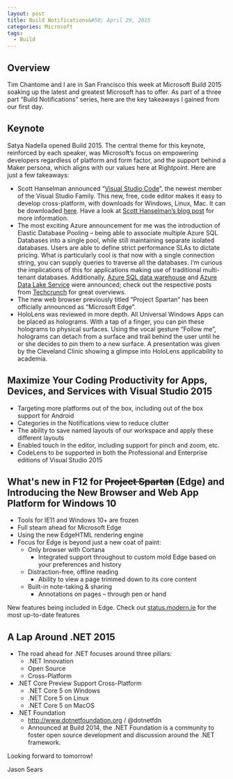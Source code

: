 ```yaml
---
layout: post
title: Build Notifications&#58; April 29, 2015
categories: Microsoft
tags:
  - Build
---
```


## Overview
Tim Chantome and I are in San Francisco this week at Microsoft Build 2015 soaking up the latest and greatest Microsoft has to offer. As part of a three part “Build Notifications” series, here are the key takeaways I gained from our first day.

## Keynote
Satya Nadella opened Build 2015. The central theme for this keynote, reinforced by each speaker, was Microsoft’s focus on empowering developers regardless of platform and form factor, and the support behind a Maker persona, which aligns with our values here at Rightpoint. Here are just a few takeaways:

- Scott Hanselman announced “<a href="https://www.visualstudio.com/en-us/products/code-vs">Visual Studio Code</a>”, the newest member of the Visual Studio Family. This new, free, code editor makes it easy to develop cross-platform, with downloads for Windows, Linux, Mac. It can be downloaded <a href="https://code.visualstudio.com/">here</a>. Have a look at <a href="http://www.hanselman.com/blog/IntroducingVisualStudioCodeForWindowsMacAndLinux.aspx">Scott Hanselman’s blog post</a> for more information.
- The most exciting Azure announcement for me was the introduction of Elastic Database Pooling – being able to associate multiple Azure SQL Databases into a single pool, while still maintaining separate isolated databases. Users are able to define strict performance SLAs to dictate pricing. What is particularly cool is that now with a single connection string, you can supply queries to traverse all the databases. I’m curious the implications of this for applications making use of traditional multi-tenant databases. Additionally, <a href="http://techcrunch.com/2015/04/29/microsoft-introduces-azure-sql-data-warehouse/">Azure SQL data warehouse</a> and <a href="http://techcrunch.com/2015/04/29/microsoft-announces-azure-data-lake-a-data-repository-for-big-data-analytics/">Azure Data Lake Service</a> were announced; check out the respective posts from <a href="http://techcrunch.com/">Techcrunch</a> for great overviews.
- The new web browser previously titled “Project Spartan” has been officially announced as “Microsoft Edge”.
- HoloLens was reviewed in more depth. All Universal Windows Apps can be placed as holograms. With a tap of a finger, you can pin these holograms to physical surfaces. Using the vocal gesture “Follow me”, holograms can detach from a surface and trail behind the user until he or she decides to pin them to a new surface. A presentation was given by the Cleveland Clinic showing a glimpse into HoloLens applicability to academia.

## Maximize Your Coding Productivity for Apps, Devices, and Services with Visual Studio 2015
- Targeting more platforms out of the box, including out of the box support for Android
- Categories in the Notifications view to reduce clutter
- The ability to save named layouts of our workspace and apply these different layouts
- Enabled touch in the editor, including support for pinch and zoom, etc.
- CodeLens to be supported in both the Professional and Enterprise editions of Visual Studio 2015
 

## What's new in F12 for ~~Project Spartan~~ (Edge) and Introducing the New Browser and Web App Platform for Windows 10
- Tools for IE11 and Windows 10+ are frozen
- Full steam ahead for Microsoft Edge
- Using the new EdgeHTML rendering engine
- Focus for Edge is beyond just a new coat of paint:
    - Only browser with Cortana
        - Integrated support throughout to custom mold Edge based on your preferences and history
    - Distraction-free, offline reading
        - Ability to view a page trimmed down to its core content
    - Built-in note-taking & sharing
        - Annotations on pages – through pen or hand

New features being included in Edge. Check out <a href="https://status.modern.ie/">status.modern.ie</a> for the most up-to-date features

## A Lap Around .NET 2015
- The road ahead for .NET focuses around three pillars:
    - .NET Innovation
    - Open Source
    - Cross-Platform
- .NET Core Preview Support Cross-Platform 
    - .NET Core 5 on Windows
    - .NET Core 5 on Linux
    - .NET Core 5 on MacOS
- .NET Foundation
    - <a href="http://www.dotnetfoundation.org/">http://www.dotnetfoundation.org</a> / @dotnetfdn
    - Announced at Build 2014, the .NET Foundation is a community to foster open source development and discussion around the .NET framework.

Looking forward to tomorrow!

Jason Sears
